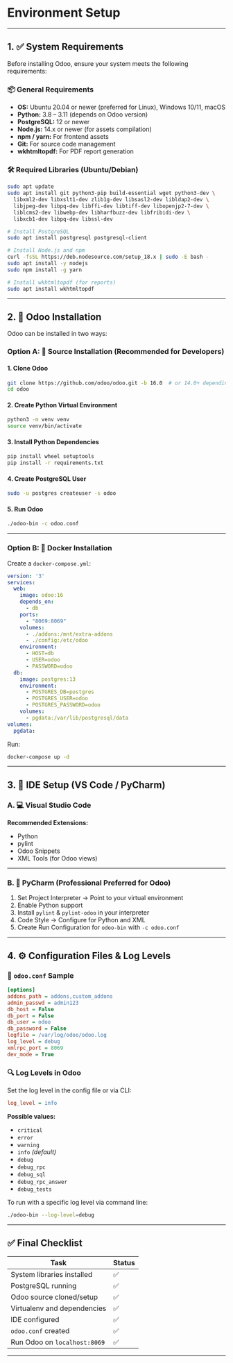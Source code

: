 # Environment Setup

---

## 1. ✅ System Requirements

Before installing Odoo, ensure your system meets the following requirements:

### 📦 General Requirements

- **OS:** Ubuntu 20.04 or newer (preferred for Linux), Windows 10/11, macOS
- **Python:** 3.8 – 3.11 (depends on Odoo version)
- **PostgreSQL:** 12 or newer
- **Node.js:** 14.x or newer (for assets compilation)
- **npm / yarn:** For frontend assets
- **Git:** For source code management
- **wkhtmltopdf:** For PDF report generation

### 🛠 Required Libraries (Ubuntu/Debian)

```bash
sudo apt update
sudo apt install git python3-pip build-essential wget python3-dev \
  libxml2-dev libxslt1-dev zlib1g-dev libsasl2-dev libldap2-dev \
  libjpeg-dev libpq-dev libffi-dev libtiff-dev libopenjp2-7-dev \
  liblcms2-dev libwebp-dev libharfbuzz-dev libfribidi-dev \
  libxcb1-dev libpq-dev libssl-dev

# Install PostgreSQL
sudo apt install postgresql postgresql-client

# Install Node.js and npm
curl -fsSL https://deb.nodesource.com/setup_18.x | sudo -E bash -
sudo apt install -y nodejs
sudo npm install -g yarn

# Install wkhtmltopdf (for reports)
sudo apt install wkhtmltopdf
```

---

## 2. 🔧 Odoo Installation

Odoo can be installed in two ways:

### Option A: 📁 Source Installation (Recommended for Developers)

#### 1. Clone Odoo

```bash
git clone https://github.com/odoo/odoo.git -b 16.0  # or 14.0+ depending on your target version
cd odoo
```

#### 2. Create Python Virtual Environment

```bash
python3 -m venv venv
source venv/bin/activate
```

#### 3. Install Python Dependencies

```bash
pip install wheel setuptools
pip install -r requirements.txt
```

#### 4. Create PostgreSQL User

```bash
sudo -u postgres createuser -s odoo
```

#### 5. Run Odoo

```bash
./odoo-bin -c odoo.conf
```

---

### Option B: 🐳 Docker Installation

Create a `docker-compose.yml`:

```yaml
version: '3'
services:
  web:
    image: odoo:16
    depends_on:
      - db
    ports:
      - "8069:8069"
    volumes:
      - ./addons:/mnt/extra-addons
      - ./config:/etc/odoo
    environment:
      - HOST=db
      - USER=odoo
      - PASSWORD=odoo
  db:
    image: postgres:13
    environment:
      - POSTGRES_DB=postgres
      - POSTGRES_USER=odoo
      - POSTGRES_PASSWORD=odoo
    volumes:
      - pgdata:/var/lib/postgresql/data
volumes:
  pgdata:
```

Run:

```bash
docker-compose up -d
```

---

## 3. 🧠 IDE Setup (VS Code / PyCharm)

### A. 💻 Visual Studio Code

**Recommended Extensions:**

- Python
- pylint
- Odoo Snippets
- XML Tools (for Odoo views)

---

### B. 🧠 PyCharm (Professional Preferred for Odoo)

1. Set Project Interpreter → Point to your virtual environment
2. Enable Python support
3. Install `pylint` & `pylint-odoo` in your interpreter
4. Code Style → Configure for Python and XML
5. Create Run Configuration for `odoo-bin` with `-c odoo.conf`

---

## 4. ⚙️ Configuration Files & Log Levels

### 📝 `odoo.conf` Sample

```ini
[options]
addons_path = addons,custom_addons
admin_passwd = admin123
db_host = False
db_port = False
db_user = odoo
db_password = False
logfile = /var/log/odoo/odoo.log
log_level = debug
xmlrpc_port = 8069
dev_mode = True
```

### 🔍 Log Levels in Odoo

Set the log level in the config file or via CLI:

```ini
log_level = info
```

**Possible values:**

- `critical`
- `error`
- `warning`
- `info` *(default)*
- `debug`
- `debug_rpc`
- `debug_sql`
- `debug_rpc_answer`
- `debug_tests`

To run with a specific log level via command line:

```bash
./odoo-bin --log-level=debug
```

---

## ✅ Final Checklist

| Task                         | Status |
| ---------------------------- | ------ |
| System libraries installed   | ✅      |
| PostgreSQL running           | ✅      |
| Odoo source cloned/setup     | ✅      |
| Virtualenv and dependencies  | ✅      |
| IDE configured               | ✅      |
| `odoo.conf` created          | ✅      |
| Run Odoo on `localhost:8069` | ✅      |

---
